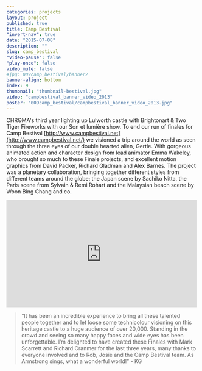 ```yaml
---
categories: projects
layout: project
published: true
title: Camp Bestival 
"invert-nav": true
date: "2015-07-08"
description: ""
slug: camp_bestival
"video-pause": false
"play-once": false
video_mute: false
#jpg: 009camp_bestival/banner2
banner-align: bottom
index: 9
thumbnail: "thumbnail-bestival.jpg"
video: "campbestival_banner_video_2013"
poster: "009camp_bestival/campbestival_banner_video_2013.jpg"
---
```


<span class="chroma">CHRΘMA</span>'s third year lighting up Lulworth castle with Brightonart & Two Tiger Fireworks with our  Son et lumière show. To end our run of finales for Camp Bestival  [http://www.campbestival.net](http://www.campbestival.net/) we visioned a trip around the world as seen through the three eyes of our double hearted alien, Gertie. With gorgeous animated action and character design from lead animator Emma Wakeley, who brought so much to these Finale projects, and excellent motion graphics from David Packer, Richard Gladman and Alex Barnes. The project was a planetary collaboration, bringing together different styles from different teams around the globe: the Japan scene by Sachiko Nitta, the Paris scene from Sylvain & Remi Rohart and the Malaysian beach scene by Woon Bing Chang and co. 

<iframe src="https://player.vimeo.com/video/72028010" width="500" height="281" frameborder="0" webkitallowfullscreen mozallowfullscreen allowfullscreen></iframe>



> “It has been an incredible experience to bring all these talented people together and to let loose some technicolour visioning on this heritage castle to a huge audience of over 20,000. Standing in the crowd and seeing so many happy faces and wide eyes has been unforgettable.  I’m delighted to have created these Finales with Mark Scarrett and Richard Cranmer for the last three years, many thanks to everyone involved and to Rob, Josie and the Camp Bestival team. As Armstrong sings, what a wonderful world!” - KG
